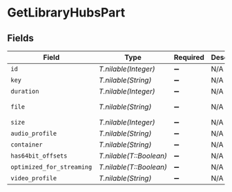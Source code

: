 # GetLibraryHubsPart


## Fields

| Field                                                  | Type                                                   | Required                                               | Description                                            | Example                                                |
| ------------------------------------------------------ | ------------------------------------------------------ | ------------------------------------------------------ | ------------------------------------------------------ | ------------------------------------------------------ |
| `id`                                                   | *T.nilable(Integer)*                                   | :heavy_minus_sign:                                     | N/A                                                    | 38247                                                  |
| `key`                                                  | *T.nilable(String)*                                    | :heavy_minus_sign:                                     | N/A                                                    | /library/parts/38247/1589412494/file.mp4               |
| `duration`                                             | *T.nilable(Integer)*                                   | :heavy_minus_sign:                                     | N/A                                                    | 6017237                                                |
| `file`                                                 | *T.nilable(String)*                                    | :heavy_minus_sign:                                     | N/A                                                    | /movies/Tangled (2010)/Tangled (2010) Bluray-1080p.mp4 |
| `size`                                                 | *T.nilable(Integer)*                                   | :heavy_minus_sign:                                     | N/A                                                    | 1545647447                                             |
| `audio_profile`                                        | *T.nilable(String)*                                    | :heavy_minus_sign:                                     | N/A                                                    | lc                                                     |
| `container`                                            | *T.nilable(String)*                                    | :heavy_minus_sign:                                     | N/A                                                    | mp4                                                    |
| `has64bit_offsets`                                     | *T.nilable(T::Boolean)*                                | :heavy_minus_sign:                                     | N/A                                                    | false                                                  |
| `optimized_for_streaming`                              | *T.nilable(T::Boolean)*                                | :heavy_minus_sign:                                     | N/A                                                    | true                                                   |
| `video_profile`                                        | *T.nilable(String)*                                    | :heavy_minus_sign:                                     | N/A                                                    | high                                                   |